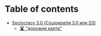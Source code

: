 # Table of contents

* [Sociocracy 3.0 (Соціократія 3.0 или S3)](README.md)
  * [🛣 "дорожня карта"](sociocracy-3.0-sociokratiya-3.0-ili-s3/dorozhnya-karta.md)
